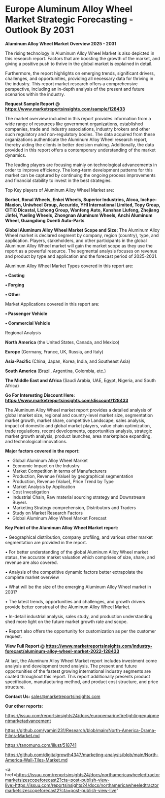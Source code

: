 # Europe Aluminum Alloy Wheel Market Strategic Forecasting - Outlook By 2031

<Strong> Aluminum Alloy Wheel Market Overview 2025 - 2031</strong>

The rising technology in Aluminum Alloy Wheel Market is also depicted in this research report. Factors that are boosting the growth of the market, and giving a positive push to thrive in the global market is explained in detail.

Furthermore, the report highlights on emerging trends, significant drivers, challenges, and opportunities, providing all necessary data for thriving in the industry. This report market research offers a comprehensive perspective, including an in-depth analysis of the present and future scenarios within the industry.

<strong>Request Sample Report @ <a href=https://www.marketreportsinsights.com/sample/128433>https://www.marketreportsinsights.com/sample/128433</a></strong>

The market overview included in this report provides information from a wide range of resources like government organizations, established companies, trade and industry associations, industry brokers and other such regulatory and non-regulatory bodies. The data acquired from these organizations authenticate the Aluminum Alloy Wheel research report, thereby aiding the clients in better decision making. Additionally, the data provided in this report offers a contemporary understanding of the market dynamics.

The leading players are focusing mainly on technological advancements in order to improve efficiency. The long-term development patterns for this market can be captured by continuing the ongoing process improvements and financial stability to invest in the best strategies.

Top Key players of Aluminum Alloy Wheel Market are:

<strong>Borbet, Ronal Wheels, Enkei Wheels, Superior Industries, Alcoa, Iochpe-Maxion, Uniwheel Group, Accuride, YHI International Limited, Topy Group, CITIC Dicastal, Lizhong Group, Wanfeng Auto, Kunshan Liufeng, Zhejiang Jinfei, Yueling Wheels, Zhongnan Aluminum Wheels, Anchi Aluminum Wheel, Guangdong Dcenti Auto-Parts</strong>

<strong><b>Global Aluminum Alloy Wheel Market Scope and Size:</b></strong>
The Aluminum Alloy Wheel market is declared segment by company, region (country), type, and application. Players, stakeholders, and other participants in the global Aluminum Alloy Wheel market will gain the market scope as they use the report as a powerful resource. The segmental analysis focuses on revenue and product by type and application and the forecast period of 2025-2031.

Aluminum Alloy Wheel Market Types covered in this report are:

<strong>• Casting

• Forging

• Other</strong>

Market Applications covered in this report are:

<strong>• Passenger Vehicle

• Commercial Vehicle</strong> 

Regional Analysis

<strong>North America</strong> (the United States, Canada, and Mexico)

<strong>Europe</strong> (Germany, France, UK, Russia, and Italy)

<strong>Asia-Pacific</strong> (China, Japan, Korea, India, and Southeast Asia)

<strong>South America</strong> (Brazil, Argentina, Colombia, etc.)

<strong>The Middle East and Africa</strong> (Saudi Arabia, UAE, Egypt, Nigeria, and South Africa)

<strong>Go For Interesting Discount Here: <a href=https://www.marketreportsinsights.com/discount/128433>https://www.marketreportsinsights.com/discount/128433</a></strong>

The Aluminum Alloy Wheel market report provides a detailed analysis of global market size, regional and country-level market size, segmentation market growth, market share, competitive Landscape, sales analysis, impact of domestic and global market players, value chain optimization, trade regulations, recent developments, opportunities analysis, strategic market growth analysis, product launches, area marketplace expanding, and technological innovations.

<strong><b>Major factors covered in the report:</b></strong>
<ul>
  <li>Global Aluminum Alloy Wheel Market </li>
  <li>Economic Impact on the Industry</li>
  <li>Market Competition in terms of Manufacturers</li>
  <li>Production, Revenue (Value) by geographical segmentation</li>
  <li>Production, Revenue (Value), Price Trend by Type</li>
  <li>Market Analysis by Application</li>
  <li>Cost Investigation</li>
  <li>Industrial Chain, Raw material sourcing strategy and Downstream Buyers</li>
  <li>Marketing Strategy comprehension, Distributors and Traders</li>
  <li>Study on Market Research Factors</li>
  <li>Global Aluminum Alloy Wheel Market Forecast</li>
</ul>

<strong><b>Key Point of the Aluminum Alloy Wheel Market report:</b></strong>

• Geographical distribution, company profiling, and various other market segmentation are provided in the report.

• For better understanding of the global Aluminum Alloy Wheel market status, the accurate market valuation which comprises of size, share, and revenue are also covered.

• Analysis of the competitive dynamic factors better extrapolate the complete market overview

• What will be the size of the emerging Aluminum Alloy Wheel market in 2031?

• The latest trends, opportunities and challenges, and growth drivers provide better construal of the Aluminum Alloy Wheel Market.

• In-detail industrial analysis, sales study, and production understanding shed more light on the future market growth rate and scope.

• Report also offers the opportunity for customization as per the customer request.

<strong><b>View Full Report @ <a href=https://www.marketreportsinsights.com/industry-forecast/aluminum-alloy-wheel-market-2022-128433>https://www.marketreportsinsights.com/industry-forecast/aluminum-alloy-wheel-market-2022-128433</a></b></strong>


At last, the Aluminum Alloy Wheel Market report includes investment come analysis and development trend analysis. The present and future opportunities of the fastest growing international industry segments are coated throughout this report. This report additionally presents product specification, manufacturing method, and product cost structure, and price structure.

<strong>Contact Us:</strong>
sales@marketreportsinsights.com

<strong>Our other reports:</strong>

<a href=https://issuu.com/reportsinsights24/docs/europemarinefirefightingequipmentmarketadvancement>https://issuu.com/reportsinsights24/docs/europemarinefirefightingequipmentmarketadvancement</a>

<a href=https://github.com/yamini231/Research/blob/main/North-America-Drama-Films-Market.md>https://github.com/yamini231/Research/blob/main/North-America-Drama-Films-Market.md</a>

<a href=https://tanomuno.com/illust/518741>https://tanomuno.com/illust/518741</a>

<a href=https://github.com/digitalgrowth4347/marketing-analysis/blob/main/North-America-Wall-Tiles-Market.md>https://github.com/digitalgrowth4347/marketing-analysis/blob/main/North-America-Wall-Tiles-Market.md</a>

<a href=https://issuu.com/reportsinsights24/docs/northamericawheeledtractormarketsizescopeforecast2?cta=post-publish-view-live>https://issuu.com/reportsinsights24/docs/northamericawheeledtractormarketsizescopeforecast2?cta=post-publish-view-live</a>"
